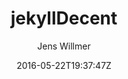 ---
title: "jekyllDecent"
github: https://github.com/jwillmer/jekyllDecent
demo: https://jwillmer.github.io/jekyllDecent/
author: Jens Willmer

ssg:
  - Jekyll
cms:
  - No Cms
date: 2016-05-22T19:37:47Z
github_branch: gh-pages
description: "Blog Template for Jekyll"
---